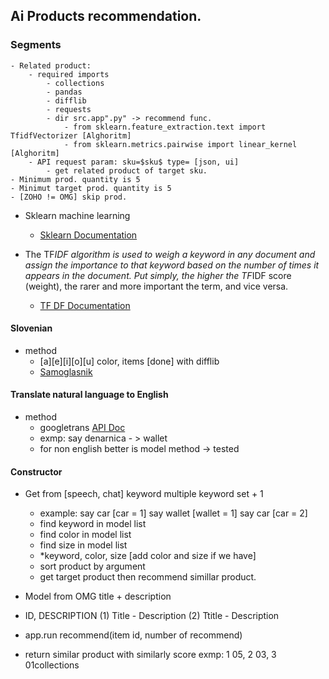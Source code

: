 ## Ai Products recommendation.

### Segments

	- Related product:
		- required imports
			- collections
			- pandas
			- difflib
			- requests
			- dir src.app".py" -> recommend func.
				- from sklearn.feature_extraction.text import TfidfVectorizer [Alghoritm]
				- from sklearn.metrics.pairwise import linear_kernel [Alghoritm]
		- API request param: sku=$sku$ type= [json, ui]
			- get related product of target sku.
	- Minimum prod. quantity is 5
	- Minimut target prod. quantity is 5
	- [ZOHO != OMG] skip prod.

- Sklearn machine learning
	- [Sklearn Documentation](https://scikit-learn.org/)

- The TF*IDF algorithm is used to weigh a keyword in any document and
	assign the importance to that keyword based on the number of times it
	appears in the document. Put simply, the higher the TF*IDF score (weight),
	the rarer and more important the term, and vice versa.
	- [TF DF Documentation](https://en.wikipedia.org/wiki/Tf%E2%80%93idf)

#### Slovenian

- method 
	- [a][e][i][o][u] color, items [done] with difflib
	- [Samoglasnik](https://sl.wikipedia.org/wiki/Samoglasnik)

#### Translate natural language to English

- method
	- googletrans [API Doc](https://cloud.google.com/translate/docs/)
	- exmp: say denarnica - > wallet
	- for non english better is model method -> tested

#### Constructor

- Get from [speech, chat] keyword multiple keyword set + 1  
	- example: say car [car = 1] say wallet [wallet = 1] say car [car = 2]
	- find keyword in model list
	- find color in model list
	- find size in model list
	- *keyword, color, size [add color and size if we have]
	- sort product by argument
	- get target product then recommend simillar product.	

- Model from OMG title + description
- ID, DESCRIPTION
	(1) Title - Description
	(2) Ttitle - Description
- app.run recommend(item id, number of recommend)
- return similar product with similarly score exmp: 1 05, 2 03, 3 01collections
